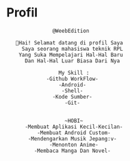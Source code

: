 # Profil

                   @WeebEdition
              
       👋Hai! Selamat datang di profil Saya
         Saya seorang mahasiswa teknik RPL 
        Yang Suka Mempelajari Hal-Hal Baru
          Dan Hal-Hal Luar Biasa Dari Nya

                     My Skill :
                 -Github WorkFlow-
                     -Android-
                      -Shell-
                   -Kode Sumber-
                       -Git-


                       ~HOBI~
          -Membuat Aplikasi Kecil-Kecilan-
              -Membuat Android Custom-
           -Mendengarkan Musik Jepang:v-
                  -Menonton Anime-
             -Membaca Manga Dan Novel-

                    

 
